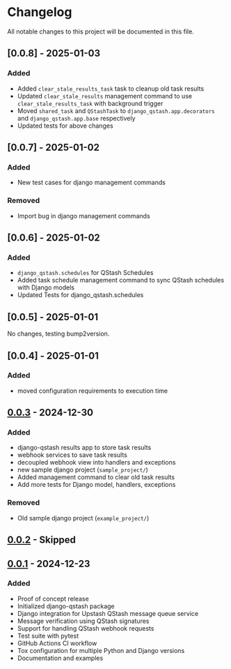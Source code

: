 # Changelog

All notable changes to this project will be documented in this file.

## [0.0.8] - 2025-01-03

### Added
- Added `clear_stale_results_task` task to cleanup old task results
- Updated `clear_stale_results` management command to use `clear_stale_results_task` with background trigger
- Moved `shared_task` and `QStashTask` to `django_qstash.app.decorators` and `django_qstash.app.base` respectively
- Updated tests for above changes

## [0.0.7] - 2025-01-02

### Added
- New test cases for django management commands

### Removed
- Import bug in django management commands

## [0.0.6] - 2025-01-02

### Added
- `django_qstash.schedules` for QStash Schedules
- Added task schedule management command to sync QStash schedules with Django models
- Updated Tests for django_qstash.schedules

## [0.0.5] - 2025-01-01

No changes, testing bump2version.

## [0.0.4] - 2025-01-01

### Added
- moved configuration requirements to execution time


## [0.0.3] - 2024-12-30

### Added
- django-qstash results app to store task results
- webhook services to save task results
- decoupled webhook view into handlers and exceptions
- new sample django project (`sample_project/`)
- Added management command to clear old task results
- Add more tests for Django model, handlers, exceptions

### Removed
- Old sample django project (`example_project/`)

## [0.0.2] - Skipped

## [0.0.1] - 2024-12-23

### Added
- Proof of concept release
- Initialized django-qstash package
- Django integration for Upstash QStash message queue service
- Message verification using QStash signatures
- Support for handling QStash webhook requests
- Test suite with pytest
- GitHub Actions CI workflow
- Tox configuration for multiple Python and Django versions
- Documentation and examples

[0.0.3]: https://github.com/jmitchel3/django-qstash/compare/v0.0.3...HEAD
[0.0.2]: https://github.com/jmitchel3/django-qstash/compare/v0.0.2...v0.0.3
[0.0.1]: https://github.com/jmitchel3/django-qstash/compare/v0.0.1...v0.0.2
